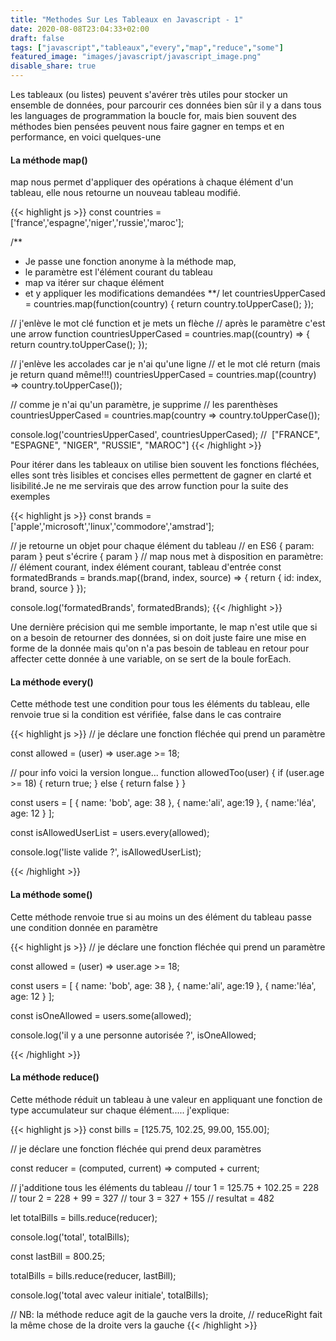 ```yaml
---
title: "Methodes Sur Les Tableaux en Javascript - 1"
date: 2020-08-08T23:04:33+02:00
draft: false
tags: ["javascript","tableaux","every","map","reduce","some"]
featured_image: "images/javascript/javascript_image.png"
disable_share: true
---
```


Les tableaux (ou listes) peuvent s'avérer très utiles pour stocker un ensemble de données, pour parcourir ces données bien sûr il y a dans tous les languages de programmation la boucle for, mais bien souvent des méthodes bien pensées peuvent nous faire gagner en temps et en performance, en voici quelques-une

#### La méthode map()

map nous permet d'appliquer des opérations à chaque élément d'un tableau, elle nous retourne un nouveau tableau modifié.

{{< highlight js >}}
const countries = ['france','espagne','niger','russie','maroc'];

/**
* Je passe une fonction anonyme à la méthode map, 
* le paramètre est l'élément courant du tableau
* map va itérer sur chaque élément 
* et y appliquer les modifications demandées
**/
let countriesUpperCased = countries.map(function(country) {
    return country.toUpperCase();
});

// j'enlève le mot clé function et je mets un flèche 
// après le paramètre c'est une arrow function
countriesUpperCased = countries.map((country) => { 
    return country.toUpperCase(); 
});

// j'enlève les accolades car je n'ai qu'une ligne
// et le mot clé return (mais je return quand même!!!)
countriesUpperCased = countries.map((country) => country.toUpperCase());

// comme je n'ai qu'un paramètre, je supprime 
// les parenthèses
countriesUpperCased = countries.map(country => country.toUpperCase());

console.log('countriesUpperCased', countriesUpperCased);
//  ["FRANCE", "ESPAGNE", "NIGER", "RUSSIE", "MAROC"]
{{< /highlight >}}

Pour itérer dans les tableaux on utilise bien souvent les fonctions fléchées, elles sont très lisibles et concises elles permettent de gagner en clarté et lisibilité.Je ne me servirais que des arrow function pour la suite des exemples

{{< highlight js >}}
const brands = ['apple','microsoft','linux','commodore','amstrad'];

// je retourne un objet pour chaque élément du tableau
// en ES6 { param: param } peut s'écrire { param }
// map nous met à disposition en paramètre:
// élément courant, index élément courant, tableau d'entrée
const formatedBrands = brands.map((brand, index, source) => {
return { id: index, brand, source }
});

console.log('formatedBrands', formatedBrands);
{{< /highlight >}}

Une dernière précision qui me semble importante, le map n'est utile que si on a besoin de retourner des données, si on doit juste faire une mise en forme de la donnée  mais qu'on n'a pas besoin de tableau en retour pour affecter cette donnée à une variable, on se sert de la boule forEach.

#### La méthode every()

Cette méthode test une condition pour tous les éléments du tableau, elle renvoie true si la condition est vérifiée, false dans le cas contraire

{{< highlight js >}}
// je déclare une fonction fléchée qui prend un paramètre

const allowed = (user) => user.age >= 18;

// pour info voici la version longue...
function allowedToo(user) {
  if (user.age >= 18) {
        return true;
  } else {
       return false
  }
}

const users = [
    { name: 'bob', age: 38 }, 
    { name:'ali', age:19 }, 
    { name:'léa', age: 12 }
];

const isAllowedUserList = users.every(allowed);

console.log('liste valide ?', isAllowedUserList);


{{< /highlight >}}

#### La méthode some()

Cette méthode renvoie true si au moins un des élément du tableau passe une condition donnée en paramètre

{{< highlight js >}}
// je déclare une fonction fléchée qui prend un paramètre

const allowed = (user) => user.age >= 18;

const users = [
    { name: 'bob', age: 38 }, 
    { name:'ali', age:19 }, 
    { name:'léa', age: 12 }
];

const isOneAllowed = users.some(allowed);

console.log('il y a une personne autorisée ?', isOneAllowed;


{{< /highlight >}}

#### La méthode reduce()

Cette méthode réduit un tableau à une valeur en appliquant une fonction de type accumulateur sur chaque élément..... j'explique:

{{< highlight js >}}
const bills = [125.75, 102.25, 99.00, 155.00];

// je déclare une fonction fléchée qui prend deux paramètres

const reducer = (computed, current) => computed + current;

// j'additione tous les éléments du tableau
// tour 1 = 125.75 + 102.25 = 228
// tour 2 = 228 + 99 = 327
// tour 3 = 327 + 155
// resultat = 482

let totalBills = bills.reduce(reducer);

console.log('total', totalBills);

const lastBill = 800.25;

totalBills = bills.reduce(reducer, lastBill);

console.log('total avec valeur initiale', totalBills);

// NB: la méthode reduce agit de la gauche vers la droite, 
// reduceRight fait la même chose de la droite vers la gauche
{{< /highlight >}}

